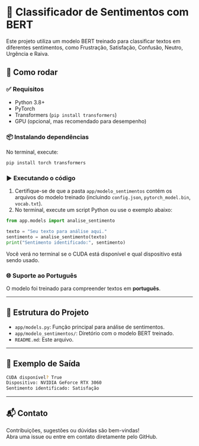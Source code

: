 # 🤖 Classificador de Sentimentos com BERT

Este projeto utiliza um modelo BERT treinado para classificar textos em diferentes sentimentos, como Frustração, Satisfação, Confusão, Neutro, Urgência e Raiva.

## 🚀 Como rodar

### ✅ Requisitos

- Python 3.8+
- PyTorch
- Transformers (`pip install transformers`)
- GPU (opcional, mas recomendado para desempenho)

### 📦 Instalando dependências

No terminal, execute:

```sh
pip install torch transformers
```

### ▶️ Executando o código

1. Certifique-se de que a pasta `app/modelo_sentimentos` contém os arquivos do modelo treinado (incluindo `config.json`, `pytorch_model.bin`, `vocab.txt`).
2. No terminal, execute um script Python ou use o exemplo abaixo:

```python
from app.models import analise_sentimento

texto = "Seu texto para análise aqui."
sentimento = analise_sentimento(texto)
print("Sentimento identificado:", sentimento)
```

Você verá no terminal se o CUDA está disponível e qual dispositivo está sendo usado.

### 🌐 Suporte ao Português

O modelo foi treinado para compreender textos em **português**.

---

## 📁 Estrutura do Projeto

- `app/models.py`: Função principal para análise de sentimentos.
- `app/modelo_sentimentos/`: Diretório com o modelo BERT treinado.
- `README.md`: Este arquivo.

---

## 📝 Exemplo de Saída

```sh
CUDA disponível? True
Dispositivo: NVIDIA GeForce RTX 3060
Sentimento identificado: Satisfação
```

---

## 📬 Contato

Contribuições, sugestões ou dúvidas são bem-vindas!  
Abra uma issue ou entre em contato diretamente pelo GitHub.
